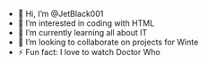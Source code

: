 - 👋 Hi, I’m @JetBlack001
- 👀 I’m interested in coding with HTML
- 🌱 I’m currently learning all about IT
- 💞️ I’m looking to collaborate on projects for Winte
- ⚡ Fun fact: I love to watch Doctor Who

<!---
JetBlack001/JetBlack001 is a ✨ special ✨ repository because its `README.md` (this file) appears on your GitHub profile.
You can click the Preview link to take a look at your changes.
--->
